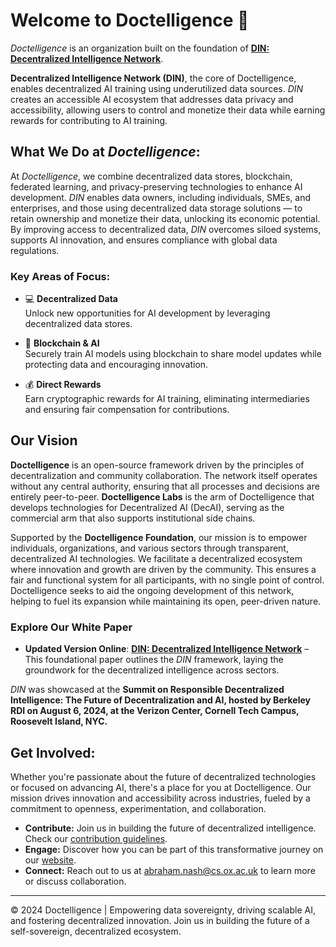 # Welcome to Doctelligence 🚀

*Doctelligence* is an organization built on the foundation of **[DIN: Decentralized Intelligence Network](https://arxiv.org/abs/2407.02461)**.

**Decentralized Intelligence Network (DIN)**, the core of Doctelligence, enables decentralized AI training using underutilized data sources. _DIN_ creates an accessible AI ecosystem that addresses data privacy and accessibility, allowing users to control and monetize their data while earning rewards for contributing to AI training.

## What We Do at *Doctelligence*:

At *Doctelligence*, we combine decentralized data stores, blockchain, federated learning, and privacy-preserving technologies to enhance AI development. _DIN_ enables data owners, including individuals, SMEs, and enterprises, and those using decentralized data storage solutions — to retain ownership and monetize their data, unlocking its economic potential. By improving access to decentralized data, _DIN_ overcomes siloed systems, supports AI innovation, and ensures compliance with global data regulations.

### Key Areas of Focus:

- 💻 **Decentralized Data**  
  Unlock new opportunities for AI development by leveraging decentralized data stores.

- 🤖 **Blockchain & AI**  
  Securely train AI models using blockchain to share model updates while protecting data and encouraging innovation.

- 💰 **Direct Rewards**  
  Earn cryptographic rewards for AI training, eliminating intermediaries and ensuring fair compensation for contributions.

## Our Vision

**Doctelligence** is an open-source framework driven by the principles of decentralization and community collaboration. The network itself operates without any central authority, ensuring that all processes and decisions are entirely peer-to-peer. **Doctelligence Labs** is the arm of Doctelligence that develops technologies for Decentralized AI (DecAI), serving as the commercial arm that also supports institutional side chains.

Supported by the **Doctelligence Foundation**, our mission is to empower individuals, organizations, and various sectors through transparent, decentralized AI technologies. We facilitate a decentralized ecosystem where innovation and growth are driven by the community. This ensures a fair and functional system for all participants, with no single point of control. Doctelligence seeks to aid the ongoing development of this network, helping to fuel its expansion while maintaining its open, peer-driven nature.

### Explore Our White Paper

- **Updated Version Online**: [**DIN: Decentralized Intelligence Network**](https://github.com/Doctelligence/White-Paper/blob/main/Decentralized%20Intelligence%20Network%20(DIN).pdf) – This foundational paper outlines the _DIN_ framework, laying the groundwork for the decentralized intelligence across sectors.

_DIN_ was showcased at the **Summit on Responsible Decentralized Intelligence: The Future of Decentralization and AI, hosted by Berkeley RDI on August 6, 2024, at the Verizon Center, Cornell Tech Campus, Roosevelt Island, NYC.**

## Get Involved:

Whether you're passionate about the future of decentralized technologies or focused on advancing AI, there's a place for you at Doctelligence. Our mission drives innovation and accessibility across industries, fueled by a commitment to openness, experimentation, and collaboration.

- **Contribute:** Join us in building the future of decentralized intelligence. Check our [contribution guidelines](https://github.com/Doctelligence/DIN-Protocol-Proposals-DPP).
- **Engage:** Discover how you can be part of this transformative journey on our [website](https://doctelligence.github.io).
- **Connect:** Reach out to us at [abraham.nash@cs.ox.ac.uk](mailto:abraham.nash@cs.ox.ac.uk) to learn more or discuss collaboration.

---

© 2024 Doctelligence | Empowering data sovereignty, driving scalable AI, and fostering decentralized innovation. Join us in building the future of a self-sovereign, decentralized ecosystem.
